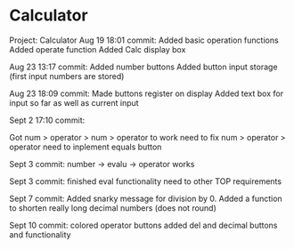 # Calculator
Project: Calculator
Aug 19 18:01 commit:
Added basic operation functions
Added operate function
Added Calc display box

Aug 23 13:17 commit:
Added number buttons
Added button input storage (first input numbers are stored)

Aug 23 18:09 commit:
Made buttons register on display
Added text box for input so far as well as current input

Sept 2  17:10 commit:
<!-- Create a variable to store the first number when an operator is pressed.
when an operator is pressed, store the first number and clear the entry box
if an operator is already pressed ( typeof operator = string) then input goes into second number
evaluate the number by using the fucntions that i wrote earlier based on the operator that was pressed -->
Got num > operator > num > operator to work
need to fix num > operator > operator
need to inplement equals button

Sept 3 commit:
number -> evalu -> operator  works

Sept 3 commit:
finished eval functionality
need to other TOP requirements

Sept 7 commit:
Added snarky message for division by 0.
Added a function to shorten really long decimal numbers (does not round)

Sept 10 commit:
colored operator buttons
added del and decimal buttons and functionality